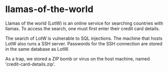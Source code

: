 # llamas-of-the-world

Llamas of the world (LotW) is an online service for searching countries with llamas. To access the search, one must first enter their credit card details.

The search of LotW is vulnerable to SQL injections. The machine that hosts LotW also runs a SSH server. Passwords for the SSH connection are stored in the same database as LotW.

As a trap, we stored a ZIP bomb or virus on the host machine, named 'credit-card-details.zip'.